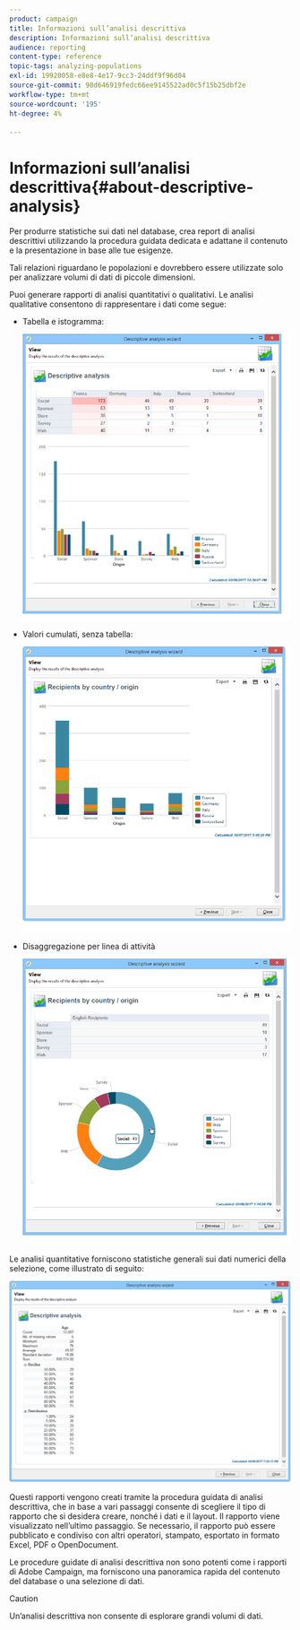 ```yaml
---
product: campaign
title: Informazioni sull’analisi descrittiva
description: Informazioni sull’analisi descrittiva
audience: reporting
content-type: reference
topic-tags: analyzing-populations
exl-id: 19920058-e8e8-4e17-9cc3-24ddf9f96d04
source-git-commit: 98d646919fedc66ee9145522ad0c5f15b25dbf2e
workflow-type: tm+mt
source-wordcount: '195'
ht-degree: 4%

---
```


# Informazioni sull’analisi descrittiva{#about-descriptive-analysis}

Per produrre statistiche sui dati nel database, crea report di analisi descrittivi utilizzando la procedura guidata dedicata e adattane il contenuto e la presentazione in base alle tue esigenze.

Tali relazioni riguardano le popolazioni e dovrebbero essere utilizzate solo per analizzare volumi di dati di piccole dimensioni.

Puoi generare rapporti di analisi quantitativi o qualitativi. Le analisi qualitative consentono di rappresentare i dati come segue:

* Tabella e istogramma:

   ![](assets/reporting_descriptive_sample_1.png)

* Valori cumulati, senza tabella:

   ![](assets/reporting_descriptive_sample_3.png)

* Disaggregazione per linea di attività

   ![](assets/reporting_descriptive_sample_2.png)

Le analisi quantitative forniscono statistiche generali sui dati numerici della selezione, come illustrato di seguito:

![](assets/reporting_descriptive_quantitative_sample.png)

Questi rapporti vengono creati tramite la procedura guidata di analisi descrittiva, che in base a vari passaggi consente di scegliere il tipo di rapporto che si desidera creare, nonché i dati e il layout. Il rapporto viene visualizzato nell’ultimo passaggio. Se necessario, il rapporto può essere pubblicato e condiviso con altri operatori, stampato, esportato in formato Excel, PDF o OpenDocument.

Le procedure guidate di analisi descrittiva non sono potenti come i rapporti di Adobe Campaign, ma forniscono una panoramica rapida del contenuto del database o una selezione di dati.

>[!CAUTION]
>
>Un’analisi descrittiva non consente di esplorare grandi volumi di dati.
